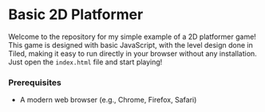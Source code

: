 # Basic 2D Platformer

Welcome to the repository for my simple example of a 2D platformer game! This game is designed with basic JavaScript, with the level design done in Tiled, making it easy to run directly in your browser without any installation. Just open the `index.html` file and start playing!

### Prerequisites

- A modern web browser (e.g., Chrome, Firefox, Safari)
